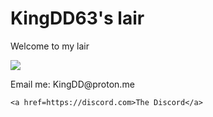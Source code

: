 <!DOCTYPE html>
<html>
<head>
	<title>KingDD63's lair</title>
</head>
<body>
	<h1>KingDD63's lair</h1>
	<p> Welcome to my lair </p>
	<img src="https://c.disquscdn.com/uploads/users/39241/7694/avatar200.jpg?1707707456">
	<p> Email me: KingDD@proton.me </p>

	<a href=https://discord.com>The Discord</a>
	
